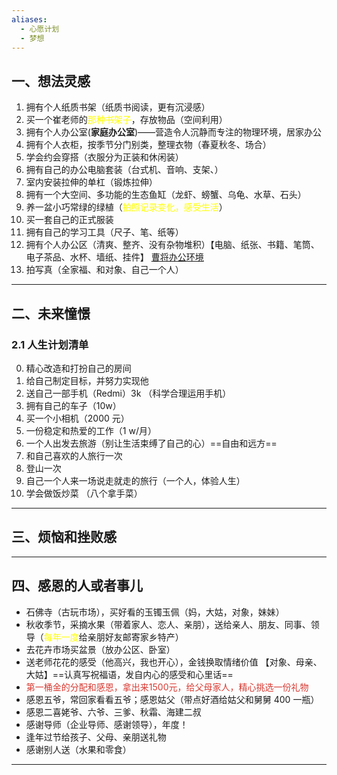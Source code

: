 ```yaml
---
aliases:
  - 心愿计划
  - 梦想
---
```


## 一、想法灵感 
1. 拥有个人纸质书架（纸质书阅读，更有沉浸感）
2. 买一个崔老师的<font color="#ffff00">那种书架子</font>，存放物品（空间利用）
3. 拥有个人办公室(**家庭办公室**)——营造令人沉静而专注的物理环境，居家办公
4. 拥有个人衣柜，按季节分门别类，整理衣物（春夏秋冬、场合）
5. 学会约会穿搭（衣服分为正装和休闲装）
6. 拥有自己的办公电脑套装（台式机、音响、支架、）
7. 室内安装拉伸的单杠（锻炼拉伸） 
8. 拥有一个大空间、多功能的生态鱼缸（龙虾、螃蟹、乌龟、水草、石头） 
9. 养一盆小巧常绿的绿植（<font color="#ffff00">拍照记录变化，感受生活</font>）
10. 买一套自己的正式服装
11. 拥有自己的学习工具（尺子、笔、纸等）
12. 拥有个人办公区（清爽、整齐、没有杂物堆积）【电脑、纸张、书籍、笔筒、电子茶品、水杯、墙纸、挂件】 [曹将办公环境](https://mp.weixin.qq.com/s/nUgE9JzxXQVKYZ7Aos6UcQ)
13. 拍写真（全家福、和对象、自己一个人）
---
## 二、未来憧憬
### 2.1 人生计划清单 
0. 精心改造和打扮自己的房间
1. 给自己制定目标，并努力实现他
2. 送自己一部手机（Redmi）3k （科学合理运用手机）
3. 拥有自己的车子（10w）
4. 买一个小相机（2000 元）
5. 一份稳定和热爱的工作（1 w/月）
6. 一个人出发去旅游（别让生活束缚了自己的心）==自由和远方== 
7. 和自己喜欢的人旅行一次
8. 登山一次
9. 自己一个人来一场说走就走的旅行（一个人，体验人生）
10. 学会做饭炒菜 （八个拿手菜）

---
## 三、烦恼和挫败感


---
## 四、感恩的人或者事儿 
- 石佛寺（古玩市场），买好看的玉镯玉佩（妈，大姑，对象，妹妹） 
- 秋收季节，采摘水果（带着家人、恋人、亲朋），送给亲人、朋友、同事、领导（<font color="#ffff00">每年一度</font>给亲朋好友邮寄家乡特产）
- 去花卉市场买盆景（放办公区、卧室）
- 送老师花花的感受（他高兴，我也开心），金钱换取情绪价值 【对象、母亲、大姑】==认真写祝福语，发自内心的感受和心里话==
- <font color="#d83931">第一桶金的分配和感恩，拿出来1500元，给父母家人，精心挑选一份礼物</font>
- 感恩五爷，常回家看看五爷；感恩姑父（带点好酒给姑父和舅舅 400 一瓶）
- 感恩二喜姥爷、六爷、三爹、秋霜、海建二叔
- 感谢导师（企业导师、感谢领导），年度！
- 逢年过节给孩子、父母、亲朋送礼物 
- 感谢别人送（水果和零食）

---

